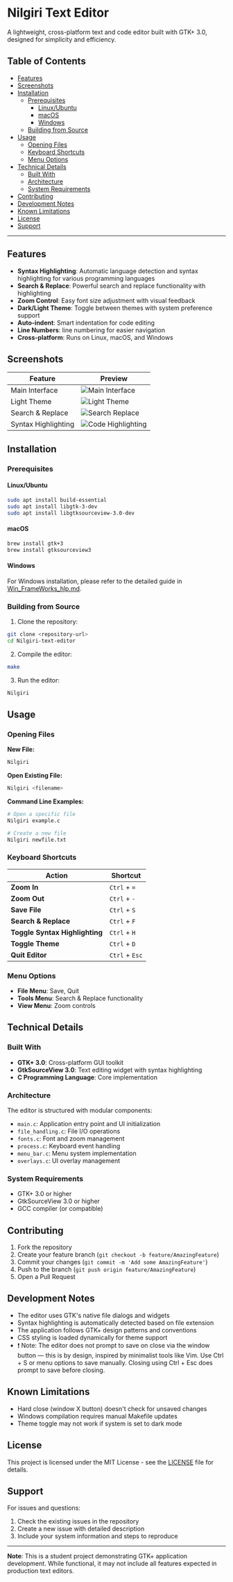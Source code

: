 # Nilgiri Text Editor

A lightweight, cross-platform text and code editor built with GTK+ 3.0, designed for simplicity and efficiency.

## Table of Contents

- [Features](#features)
- [Screenshots](#screenshots)
- [Installation](#installation)
  - [Prerequisites](#prerequisites)
    - [Linux/Ubuntu](#linuxubuntu)
    - [macOS](#macos)
    - [Windows](#windows)
  - [Building from Source](#building-from-source)
- [Usage](#usage)
  - [Opening Files](#opening-files)
  - [Keyboard Shortcuts](#keyboard-shortcuts)
  - [Menu Options](#menu-options)
- [Technical Details](#technical-details)
  - [Built With](#built-with)
  - [Architecture](#architecture)
  - [System Requirements](#system-requirements)
- [Contributing](#contributing)
- [Development Notes](#development-notes)
- [Known Limitations](#known-limitations)
- [License](#license)
- [Support](#support)

---

## Features

- **Syntax Highlighting**: Automatic language detection and syntax highlighting for various programming languages
- **Search & Replace**: Powerful search and replace functionality with highlighting
- **Zoom Control**: Easy font size adjustment with visual feedback
- **Dark/Light Theme**: Toggle between themes with system preference support
- **Auto-indent**: Smart indentation for code editing
- **Line Numbers**: line numbering for easier navigation
- **Cross-platform**: Runs on Linux, macOS, and Windows

## Screenshots

| Feature | Preview |
|---------|---------|
| Main Interface | ![Main Interface](./md_usr_hlp/images/2.png) |
| Light Theme | ![Light Theme](./md_usr_hlp/images/3.png) |
| Search & Replace | ![Search Replace](./md_usr_hlp/images/5.png) |
| Syntax Highlighting | ![Code Highlighting](./md_usr_hlp/images/8.png) |

## Installation

### Prerequisites

#### Linux/Ubuntu
```bash
sudo apt install build-essential
sudo apt install libgtk-3-dev
sudo apt install libgtksourceview-3.0-dev
```

#### macOS
```bash
brew install gtk+3
brew install gtksourceview3
```

#### Windows
For Windows installation, please refer to the detailed guide in [Win_FrameWorks_hlp.md](./md_usr_hlp/Win_FrameWorks_hlp.md).

### Building from Source

1. Clone the repository:
```bash
git clone <repository-url>
cd Nilgiri-text-editor
```

2. Compile the editor:
```bash
make
```

3. Run the editor:
```bash
Nilgiri
```

## Usage

### Opening Files

**New File:**
```bash
Nilgiri
```

**Open Existing File:**
```bash
Nilgiri <filename>
```

**Command Line Examples:**
```bash
# Open a specific file
Nilgiri example.c

# Create a new file
Nilgiri newfile.txt
```

### Keyboard Shortcuts

| Action | Shortcut |
|--------|----------|
| **Zoom In** | `Ctrl` + `=` |
| **Zoom Out** | `Ctrl` + `-` |
| **Save File** | `Ctrl` + `S` |
| **Search & Replace** | `Ctrl` + `F` |
| **Toggle Syntax Highlighting** | `Ctrl` + `H` |
| **Toggle Theme** | `Ctrl` + `D` |
| **Quit Editor** | `Ctrl` + `Esc` |

### Menu Options

- **File Menu**: Save, Quit
- **Tools Menu**: Search & Replace functionality
- **View Menu**: Zoom controls

## Technical Details

### Built With
- **GTK+ 3.0**: Cross-platform GUI toolkit
- **GtkSourceView 3.0**: Text editing widget with syntax highlighting
- **C Programming Language**: Core implementation

### Architecture
The editor is structured with modular components:
- `main.c`: Application entry point and UI initialization
- `file_handling.c`: File I/O operations
- `fonts.c`: Font and zoom management
- `process.c`: Keyboard event handling
- `menu_bar.c`: Menu system implementation
- `overlays.c`: UI overlay management

### System Requirements
- GTK+ 3.0 or higher
- GtkSourceView 3.0 or higher
- GCC compiler (or compatible)

## Contributing

1. Fork the repository
2. Create your feature branch (`git checkout -b feature/AmazingFeature`)
3. Commit your changes (`git commit -m 'Add some AmazingFeature'`)
4. Push to the branch (`git push origin feature/AmazingFeature`)
5. Open a Pull Request

## Development Notes

- The editor uses GTK's native file dialogs and widgets
- Syntax highlighting is automatically detected based on file extension
- The application follows GTK+ design patterns and conventions
- CSS styling is loaded dynamically for theme support
- ❗ Note: The editor does not prompt to save on close via the window button — this is by design, inspired by minimalist tools like Vim. Use Ctrl + S or menu options to save manually. Closing using Ctrl + Esc does prompt to save before closing.

## Known Limitations

- Hard close (window X button) doesn't check for unsaved changes
- Windows compilation requires manual Makefile updates
- Theme toggle may not work if system is set to dark mode

## License

This project is licensed under the MIT License - see the [LICENSE](LICENSE) file for details.

## Support

For issues and questions:
1. Check the existing issues in the repository
2. Create a new issue with detailed description
3. Include your system information and steps to reproduce

---

**Note**: This is a student project demonstrating GTK+ application development. While functional, it may not include all features expected in production text editors.
